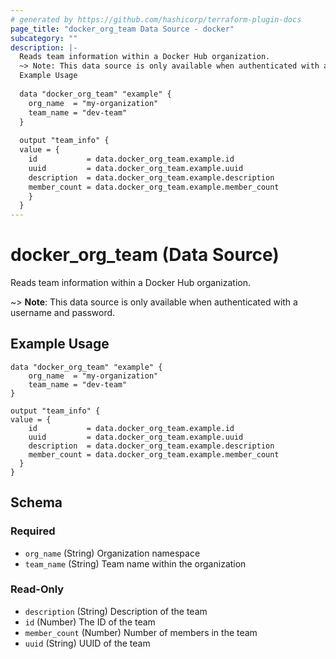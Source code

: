 ```yaml
---
# generated by https://github.com/hashicorp/terraform-plugin-docs
page_title: "docker_org_team Data Source - docker"
subcategory: ""
description: |-
  Reads team information within a Docker Hub organization.
  ~> Note: This data source is only available when authenticated with a username and password.
  Example Usage
  
  data "docker_org_team" "example" {
  	org_name  = "my-organization"
  	team_name = "dev-team"
  }
  
  output "team_info" {
  value = {
  	id           = data.docker_org_team.example.id
  	uuid         = data.docker_org_team.example.uuid
  	description  = data.docker_org_team.example.description
  	member_count = data.docker_org_team.example.member_count
    }
  }
---
```


# docker_org_team (Data Source)

Reads team information within a Docker Hub organization.

~> **Note**: This data source is only available when authenticated with a username and password.

## Example Usage

```hcl
data "docker_org_team" "example" {
	org_name  = "my-organization"
	team_name = "dev-team"
}

output "team_info" {
value = {
	id           = data.docker_org_team.example.id
	uuid         = data.docker_org_team.example.uuid
	description  = data.docker_org_team.example.description
	member_count = data.docker_org_team.example.member_count
  }
}
```



<!-- schema generated by tfplugindocs -->
## Schema

### Required

- `org_name` (String) Organization namespace
- `team_name` (String) Team name within the organization

### Read-Only

- `description` (String) Description of the team
- `id` (Number) The ID of the team
- `member_count` (Number) Number of members in the team
- `uuid` (String) UUID of the team
